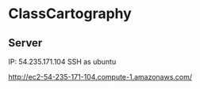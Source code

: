 ClassCartography
================


Server
------

IP: 54.235.171.104
SSH as ubuntu

http://ec2-54-235-171-104.compute-1.amazonaws.com/
